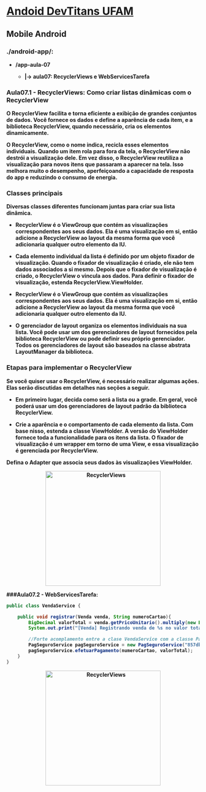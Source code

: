# <a href="https://devtitans.icomp.ufam.edu.br/moodle/course/view.php?id=4" title="android-ufam-devtitans">Andoid DevTitans UFAM</a>
## Mobile Android
### ./android-app/:
+ <b>/app-aula-07
  * |-> aula07: RecyclerViews e WebServicesTarefa
  
### Aula07.1 - RecyclerViews: Como criar listas dinâmicas com o RecyclerView   

<p> O RecyclerView facilita e torna eficiente a exibição de grandes conjuntos de dados. Você fornece os dados e define a aparência de cada item, e a biblioteca RecyclerView, quando necessário, cria os elementos dinamicamente.

O RecyclerView, como o nome indica, recicla esses elementos individuais. Quando um item rola para fora da tela, o RecyclerView não destrói a visualização dele. Em vez disso, o RecyclerView reutiliza a visualização para novos itens que passaram a aparecer na tela. Isso melhora muito o desempenho, aperfeiçoando a capacidade de resposta do app e reduzindo o consumo de energia.

### Classes principais
Diversas classes diferentes funcionam juntas para criar sua lista dinâmica.
* RecyclerView é o ViewGroup que contém as visualizações correspondentes aos seus dados. Ela é uma visualização em si, então adicione a RecyclerView ao layout da mesma forma que você adicionaria qualquer outro elemento da IU.
* Cada elemento individual da lista é definido por um objeto fixador de visualização. Quando o fixador de visualização é criado, ele não tem dados associados a si mesmo. Depois que o fixador de visualização é criado, o RecyclerView o vincula aos dados. Para definir o fixador de visualização, estenda RecyclerView.ViewHolder.
* RecyclerView é o ViewGroup que contém as visualizações correspondentes aos seus dados. Ela é uma visualização em si, então adicione a RecyclerView ao layout da mesma forma que você adicionaria qualquer outro elemento da IU.

* O gerenciador de layout organiza os elementos individuais na sua lista. Você pode usar um dos gerenciadores de layout fornecidos pela biblioteca RecyclerView ou pode definir seu próprio gerenciador. Todos os gerenciadores de layout são baseados na classe abstrata LayoutManager da biblioteca.

### Etapas para implementar o RecyclerView
Se você quiser usar o RecyclerView, é necessário realizar algumas ações. Elas serão discutidas em detalhes nas seções a seguir.

* Em primeiro lugar, decida como será a lista ou a grade. Em geral, você poderá usar um dos gerenciadores de layout padrão da biblioteca RecyclerView.

* Crie a aparência e o comportamento de cada elemento da lista. Com base nisso, estenda a classe ViewHolder. A versão do ViewHolder fornece toda a funcionalidade para os itens da lista. O fixador de visualização é um wrapper em torno de uma View, e essa visualização é gerenciada por RecyclerView.

Defina o Adapter que associa seus dados às visualizações ViewHolder.


<p align="center">
  <img src="/android-app/app-aula-07/assets/MyAppRecyclerView/recycler_view.gif" alt="RecyclerViews" alt="drawing" width="300"/>
</p>

###Aula07.2 - WebServicesTarefa:
```java
public class VendaService {

    public void registrar(Venda venda, String numeroCartao){
        BigDecimal valorTotal = venda.getPricoUnitario().multiply(new BigDecimal(venda.getQuantidade()));
        System.out.print("[Venda] Registrando venda de %s no valor total de %f...\n");

        //Forte acomplamento entre a clase VendaService com a classe PagSeguroService
        PagSeguroService pagSeguroService = new PagSeguroService("857db3dbbce149ab8943430f4d18bdf3");
        pagSeguroService.efetuarPagamento(numeroCartao, valorTotal);
    }
}
````

<p align="center">
  <img src="/android-app/app-aula-07/assets/MyAppRecyclerView/Screenshot_recycleView" alt="RecyclerViews" alt="drawing" width="300"/>
</p>
